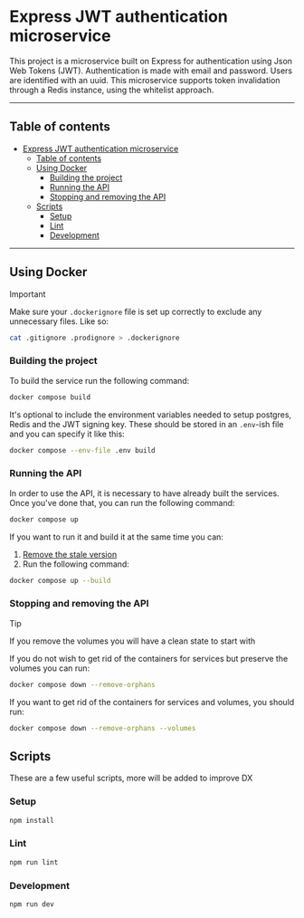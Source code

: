 # Express JWT authentication microservice

This project is a microservice built on Express for authentication
using Json Web Tokens (JWT). Authentication is made with email and
password. Users are identified with an uuid.
This microservice supports token invalidation through a Redis instance,
using the whitelist approach.

---

## Table of contents

- [Express JWT authentication microservice](#express-jwt-authentication-microservice)
  - [Table of contents](#table-of-contents)
  - [Using Docker](#using-docker)
    - [Building the project](#building-the-project)
    - [Running the API](#running-the-api)
    - [Stopping and removing the API](#stopping-and-removing-the-api)
  - [Scripts](#scripts)
    - [Setup](#setup)
    - [Lint](#lint)
    - [Development](#development)

---

## Using Docker

> [!IMPORTANT]
> Make sure your `.dockerignore` file is set up correctly to exclude any
> unnecessary files. Like so:

```sh
cat .gitignore .prodignore > .dockerignore
```

### Building the project

To build the service run the following command:

```sh
docker compose build
```

It's optional to include the environment variables needed to setup
postgres, Redis and the JWT signing key. These should be stored in
an `.env`-ish file and you can specify it like this:

```sh
docker compose --env-file .env build
```

### Running the API

In order to use the API, it is necessary to have already built the
services. Once you've done that, you can run the following command:

```sh
docker compose up
```

If you want to run it and build it at the same time you can:

1. [Remove the stale version](#stopping-and-removing-the-api)
2. Run the following command:

```sh
docker compose up --build
```

### Stopping and removing the API

> [!TIP]
> If you remove the volumes you will have a clean state to start with

If you do not wish to get rid of the containers for services but
preserve the volumes you can run:

```sh
docker compose down --remove-orphans
```

If you want to get rid of the containers for services and volumes,
you should run:

```sh
docker compose down --remove-orphans --volumes
```

## Scripts

These are a few useful scripts, more will be added to improve DX

### Setup

```bash
npm install
```

### Lint

```bash
npm run lint
```

### Development

```bash
npm run dev
```
